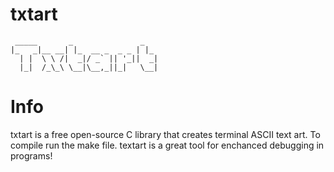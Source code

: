 # txtart
```
 _____       _               _   
|_   _|__ __| |_  __ _  _ _ | |_ 
  | |  \ \ /|  _|/ _` || '_||  _|
  |_|  /_\_\ \__|\__,_||_|   \__|
```
                                 
# Info 
txtart is a free open-source C library that creates terminal ASCII text art. To compile run the make file. textart is a great tool for enchanced debugging in programs!
